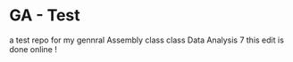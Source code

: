 # GA - Test 
a test repo for my gennral Assembly class 
class Data Analysis 7
this edit is done online !
